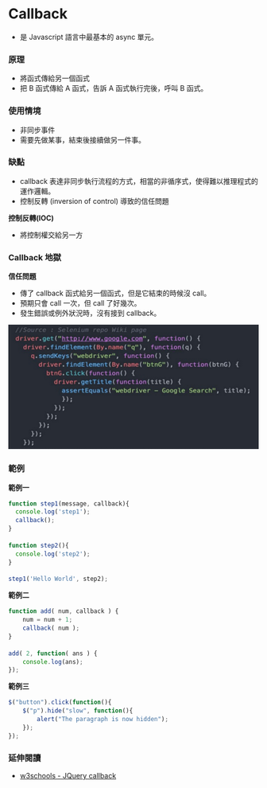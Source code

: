 # Callback

* 是 Javascript 語言中最基本的 async 單元。

### 原理

* 將函式傳給另一個函式
* 把 B 函式傳給 A 函式，告訴 A 函式執行完後，呼叫 B 函式。

### 使用情境

* 非同步事件
* 需要先做某事，結束後接續做另一件事。

### 缺點

* callback 表達非同步執行流程的方式，相當的非循序式，使得難以推理程式的運作邏輯。
* 控制反轉 (inversion of control) 導致的信任問題

**控制反轉(IOC)**

* 將控制權交給另一方

<!--* 我們寫的程式或許是非同步的，但我們的大腦是循序式的，而且擅長單工，所以我們很容易陷入不知道現在程式邏輯跑到哪了。-->

### Callback 地獄

**信任問題**

* 傳了 callback 函式給另一個函式，但是它結束的時候沒 call。
* 預期只會 call 一次，但 call 了好幾次。
* 發生錯誤或例外狀況時，沒有接到 callback。

<!-- 我們可以把 callback hell 拆解成外部函式放在其他地方，但我們在看程式碼的時候，就比較要在各個函式之間跳來跳去不容易閱讀。-->

![](assets/callback-hell.png)

### 範例

**範例一**

```js
function step1(message, callback){
  console.log('step1');
  callback();
}

function step2(){
  console.log('step2');
}

step1('Hello World', step2);
```
<!-- step1, step2 -->

**範例二**

```js
function add( num, callback ) {
    num = num + 1;
    callback( num );
}

add( 2, function( ans ) {
    console.log(ans);
});
```
<!-- 3 -->

**範例三**

```js
$("button").click(function(){
    $("p").hide("slow", function(){
        alert("The paragraph is now hidden");
    });
});
```

### 延伸閱讀

* [w3schools - JQuery callback](https://www.w3schools.com/jquery/jquery_callback.asp)